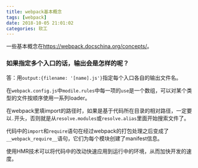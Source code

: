 ```yaml
---
title: webpack基本概念
tags: [webpack]
date: 2018-10-05 21:01:02
categories: 软工
---
```


一些基本概念在<https://webpack.docschina.org/concepts/>。

### 如果指定多个入口的话，输出会是怎样的呢？

答：用`output:{filename: '[name].js'}`指定每个入口各自的输出文件名。



在`webpack.config.js`中`modile.rules`中每一项的`use`是一个数组，可以对某个类型的文件按顺序使用一系列loader。

在webpack里填import的路径时，如果是基于代码所在目录的相对路径，一定要以`.`开头，否则就是从`resolve.modules`或`resolve.alias`里面开始搜索文件了。

代码中的`import`和`require`语句在经过webpack的打包处理之后变成了`__webpack_require__`语句，它们为每个模块创建了manifest信息。

使用HMR技术可以将代码中的改动快速应用到运行中的环境，从而加快开发的速度。

